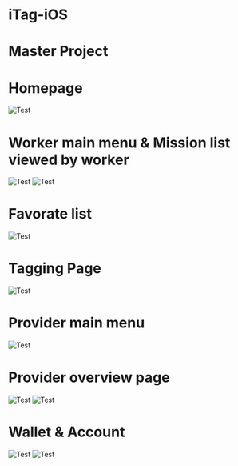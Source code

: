 # iTag-iOS
Master Project
=============
Homepage
=========
![Test](https://github.com/leslie11/iTag-iOS/blob/master/Screenshots/2015-07-17%2013.54.55.png)

Worker main menu & Mission list viewed by worker
=========
![Test](https://github.com/leslie11/iTag-iOS/blob/master/Screenshots/2015-07-17%2013.55.24.png)
![Test](https://github.com/leslie11/iTag-iOS/blob/master/Screenshots/2015-07-17%2013.54.27.png)

Favorate list
=========
![Test](https://github.com/leslie11/iTag-iOS/blob/master/Screenshots/2015-07-17%2013.54.17.png)

Tagging Page
=========
![Test](https://github.com/leslie11/iTag-iOS/blob/master/Screenshots/2015-07-17%2013.54.32.png)

Provider main menu
=========
![Test](https://github.com/leslie11/iTag-iOS/blob/master/Screenshots/2015-07-17%2013.55.24.png)

Provider overview page
=========
![Test](https://github.com/leslie11/iTag-iOS/blob/master/Screenshots/2015-07-17%2013.55.46.png)
![Test](https://github.com/leslie11/iTag-iOS/blob/master/Screenshots/2015-07-17%2013.55.49.png)

Wallet & Account
=========
![Test](https://github.com/leslie11/iTag-iOS/blob/master/Screenshots/2015-07-17%2013.55.26.png)
![Test](https://github.com/leslie11/iTag-iOS/blob/master/Screenshots/2015-07-17%2013.55.37.png)
